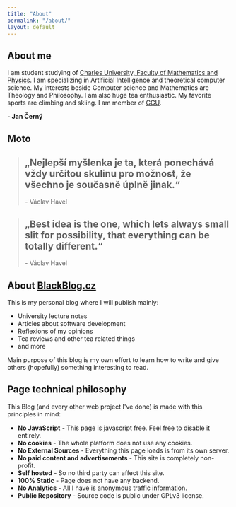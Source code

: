 ```yaml
---
title: "About"
permalink: "/about/"
layout: default
---
```


<article markdown="1">

# About me
I am student studying of [Charles University, Faculty of Mathematics and Physics](https://www.mff.cuni.cz/).
I am specializing in Artificial Intelligence and theoretical computer science. My
interests beside Computer science and Mathematics are Theology and Philosophy. I am also
huge tea enthusiastic. My favorite sports are climbing and skiing. I am member of
[GGU](https://ggu.cz/).

**- Jan Černý**

<!--
![Me](/assets/meta/me.jpg)
-->

## Moto

> ## „Nejlepší myšlenka je ta, která ponechává vždy určitou skulinu pro možnost, že všechno je současně úplně jinak.“
> \- Václav Havel

> ## „Best idea is the one, which lets always small slit for possibility, that everything can be totally different.“
> \- Václav Havel

# About [BlackBlog.cz](http://blackblog.cz/)

This is my personal blog where I will publish mainly: 

- University lecture notes
- Articles about software development
- Reflexions of my opinions
- Tea reviews and other tea related things
- and more

Main purpose of this blog is my own effort to learn how to write and give others 
(hopefully) something interesting to read.

## Page technical philosophy
This Blog (and every other web project I've done) is made with this principles in mind:
- __No JavaScript__ - This page is javascript free. Feel free to disable it entirely.
- __No cookies__ - The whole platform does not use any cookies.
- __No External Sources__ - Everything this page loads is from its own server.
- __No paid content and advertisements__ - This site is completely non-profit.
- __Self hosted__ - So no third party can affect this site.
- __100% Static__ - Page does not have any backend.
- __No Analytics__ - All I have is anonymous traffic information.
- __Public Repository__ - Source code is public under GPLv3 license.

</article>
